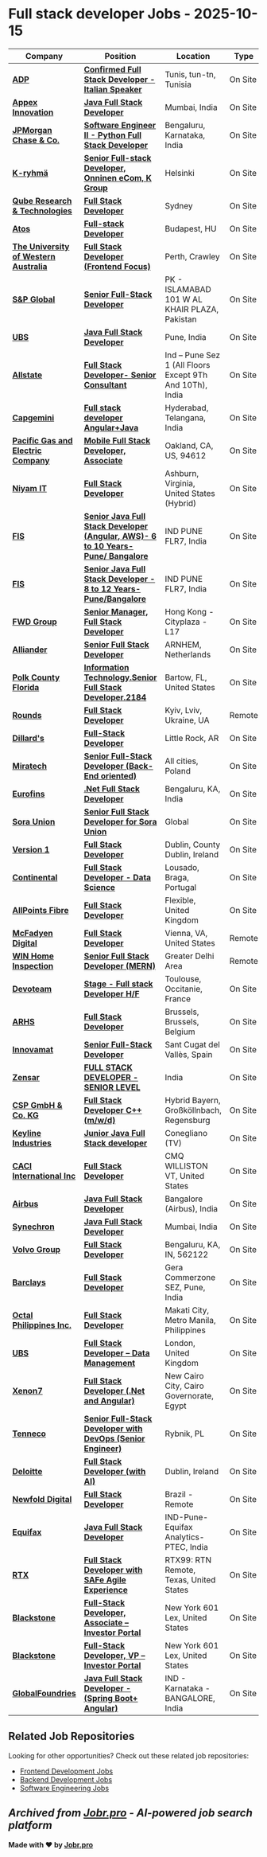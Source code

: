 # Full stack developer Jobs - 2025-10-15

| Company | Position | Location | Type | Date |
| ------- | -------- | -------- | ---- | ------ |
| **[ADP](https://www.adp.com/)** | **[Confirmed Full Stack Developer - Italian Speaker](https://jobr.pro/job/30205864/confirmed-full-stack-developer-italian-speaker?utm_source=github&utm_medium=repo&utm_campaign=github-fullstack-jobs)** | Tunis, tun-tn, Tunisia | On Site | Oct 14 |
| **[Appex Innovation](https://www.appexinnovation.com)** | **[Java Full Stack Developer](https://jobr.pro/job/30187630/java-full-stack-developer?utm_source=github&utm_medium=repo&utm_campaign=github-fullstack-jobs)** | Mumbai, India | On Site | Oct 14 |
| **[JPMorgan Chase & Co.](https://www.jpmorganchase.com/)** | **[Software Engineer II - Python Full Stack Developer](https://jobr.pro/job/30179878/software-engineer-ii-python-full-stack-developer?utm_source=github&utm_medium=repo&utm_campaign=github-fullstack-jobs)** | Bengaluru, Karnataka, India | On Site | Oct 14 |
| **[K-ryhmä](https://www.kesko.fi/)** | **[Senior Full-stack Developer, Onninen eCom, K Group](https://jobr.pro/job/30203402/senior-full-stack-developer-onninen-ecom-k-group?utm_source=github&utm_medium=repo&utm_campaign=github-fullstack-jobs)** | Helsinki | On Site | Oct 14 |
| **[Qube Research & Technologies](https://www.qube-rt.com/)** | **[Full Stack Developer](https://jobr.pro/job/30139070/full-stack-developer?utm_source=github&utm_medium=repo&utm_campaign=github-fullstack-jobs)** | Sydney | On Site | Oct 14 |
| **[Atos](https://atos.net)** | **[Full-stack Developer](https://jobr.pro/job/30151086/full-stack-developer?utm_source=github&utm_medium=repo&utm_campaign=github-fullstack-jobs)** | Budapest, HU | On Site | Oct 14 |
| **[The University of Western Australia](https://www.uwa.edu.au/)** | **[Full Stack Developer (Frontend Focus)](https://jobr.pro/job/30171529/full-stack-developer-frontend-focus?utm_source=github&utm_medium=repo&utm_campaign=github-fullstack-jobs)** | Perth, Crawley | On Site | Oct 14 |
| **[S&P Global](https://www.spglobal.com/)** | **[Senior Full-Stack Developer](https://jobr.pro/job/30136642/senior-full-stack-developer?utm_source=github&utm_medium=repo&utm_campaign=github-fullstack-jobs)** | PK - ISLAMABAD 101 W AL KHAIR PLAZA, Pakistan | On Site | Oct 14 |
| **[UBS](https://www.ubs.com/)** | **[Java Full Stack Developer](https://jobr.pro/job/30185151/java-full-stack-developer?utm_source=github&utm_medium=repo&utm_campaign=github-fullstack-jobs)** | Pune, India | On Site | Oct 14 |
| **[Allstate](https://www.allstate.com/)** | **[Full Stack Developer- Senior Consultant](https://jobr.pro/job/30196919/full-stack-developer-senior-consultant?utm_source=github&utm_medium=repo&utm_campaign=github-fullstack-jobs)** | Ind – Pune Sez 1 (All Floors Except 9Th And 10Th), India | On Site | Oct 14 |
| **[Capgemini](https://www.capgemini.com/)** | **[Full stack developer Angular+Java](https://jobr.pro/job/30180942/full-stack-developer-angularjava?utm_source=github&utm_medium=repo&utm_campaign=github-fullstack-jobs)** | Hyderabad, Telangana, India | On Site | Oct 14 |
| **[Pacific Gas and Electric Company](https://www.pge.com)** | **[Mobile Full Stack Developer, Associate](https://jobr.pro/job/30158533/mobile-full-stack-developer-associate?utm_source=github&utm_medium=repo&utm_campaign=github-fullstack-jobs)** | Oakland, CA, US, 94612 | On Site | Oct 14 |
| **[Niyam IT](https://niyamit.com/)** | **[Full Stack Developer](https://jobr.pro/job/30161901/full-stack-developer?utm_source=github&utm_medium=repo&utm_campaign=github-fullstack-jobs)** | Ashburn, Virginia, United States (Hybrid) | On Site | Oct 14 |
| **[FIS](https://www.fisglobal.com/)** | **[Senior Java Full Stack Developer (Angular, AWS)- 6 to 10 Years- Pune/ Bangalore](https://jobr.pro/job/30169957/senior-java-full-stack-developer-angular-aws-6-to-10-years-pune-bangalore?utm_source=github&utm_medium=repo&utm_campaign=github-fullstack-jobs)** | IND PUNE FLR7, India | On Site | Oct 14 |
| **[FIS](https://www.fisglobal.com/)** | **[Senior Java Full Stack Developer - 8 to 12 Years- Pune/Bangalore](https://jobr.pro/job/30169947/senior-java-full-stack-developer-8-to-12-years-punebangalore?utm_source=github&utm_medium=repo&utm_campaign=github-fullstack-jobs)** | IND PUNE FLR7, India | On Site | Oct 14 |
| **[FWD Group](https://www.fwd.com/)** | **[Senior Manager, Full Stack Developer](https://jobr.pro/job/30163985/senior-manager-full-stack-developer?utm_source=github&utm_medium=repo&utm_campaign=github-fullstack-jobs)** | Hong Kong - Cityplaza - L17 | On Site | Oct 14 |
| **[Alliander](https://www.werkenbij.alliander.com/)** | **[Senior Full Stack Developer](https://jobr.pro/job/30203445/senior-full-stack-developer?utm_source=github&utm_medium=repo&utm_campaign=github-fullstack-jobs)** | ARNHEM, Netherlands | On Site | Oct 14 |
| **[Polk County Florida](https://www.polk-county.net/)** | **[Information Technology.Senior Full Stack Developer.2184](https://jobr.pro/job/30173786/information-technologysenior-full-stack-developer2184?utm_source=github&utm_medium=repo&utm_campaign=github-fullstack-jobs)** | Bartow, FL, United States | On Site | Oct 13 |
| **[Rounds](https://www.rounds.com/)** | **[Full Stack Developer](https://jobr.pro/job/30194812/full-stack-developer?utm_source=github&utm_medium=repo&utm_campaign=github-fullstack-jobs)** | Kyiv, Lviv, Ukraine, UA | Remote | Oct 13 |
| **[Dillard's](https://www.dillards.com)** | **[Full-Stack Developer](https://jobr.pro/job/30149932/full-stack-developer?utm_source=github&utm_medium=repo&utm_campaign=github-fullstack-jobs)** | Little Rock, AR | On Site | Oct 13 |
| **[Miratech](https://miratechgroup.com/)** | **[Senior Full-Stack Developer (Back-End oriented)](https://jobr.pro/job/30145847/senior-full-stack-developer-back-end-oriented?utm_source=github&utm_medium=repo&utm_campaign=github-fullstack-jobs)** | All cities, Poland | On Site | Oct 13 |
| **[Eurofins](https://www.eurofins.com)** | **[.Net Full Stack Developer](https://jobr.pro/job/30146644/net-full-stack-developer?utm_source=github&utm_medium=repo&utm_campaign=github-fullstack-jobs)** | Bengaluru, KA, India | On Site | Oct 13 |
| **[Sora Union](https://soraunion.com/)** | **[Senior Full Stack Developer for Sora Union](https://jobr.pro/job/30138881/senior-full-stack-developer-for-sora-union?utm_source=github&utm_medium=repo&utm_campaign=github-fullstack-jobs)** | Global | On Site | Oct 13 |
| **[Version 1](https://www.version1.com)** | **[Full Stack Developer](https://jobr.pro/job/30151104/full-stack-developer?utm_source=github&utm_medium=repo&utm_campaign=github-fullstack-jobs)** | Dublin, County Dublin, Ireland | On Site | Oct 13 |
| **[Continental](https://www.continental.com)** | **[Full Stack Developer - Data Science](https://jobr.pro/job/30133552/full-stack-developer-data-science?utm_source=github&utm_medium=repo&utm_campaign=github-fullstack-jobs)** | Lousado, Braga, Portugal | On Site | Oct 13 |
| **[AllPoints Fibre](https://www.allpointsfibre.uk)** | **[Full Stack Developer](https://jobr.pro/job/30177055/full-stack-developer?utm_source=github&utm_medium=repo&utm_campaign=github-fullstack-jobs)** | Flexible, United Kingdom | On Site | Oct 13 |
| **[McFadyen Digital](https://mcfadyen.com)** | **[Full Stack Developer](https://jobr.pro/job/30151025/full-stack-developer?utm_source=github&utm_medium=repo&utm_campaign=github-fullstack-jobs)** | Vienna, VA, United States | Remote | Oct 13 |
| **[WIN Home Inspection](https://wini.com/)** | **[Senior Full Stack Developer (MERN)](https://jobr.pro/job/30142374/senior-full-stack-developer-mern?utm_source=github&utm_medium=repo&utm_campaign=github-fullstack-jobs)** | Greater Delhi Area | Remote | Oct 13 |
| **[Devoteam](https://www.devoteam.com/)** | **[Stage - Full stack Developer H/F](https://jobr.pro/job/30151788/stage-full-stack-developer-hf?utm_source=github&utm_medium=repo&utm_campaign=github-fullstack-jobs)** | Toulouse, Occitanie, France | On Site | Oct 13 |
| **[ARHS](https://www.arhs-group.com)** | **[Full Stack Developer](https://jobr.pro/job/30156103/full-stack-developer?utm_source=github&utm_medium=repo&utm_campaign=github-fullstack-jobs)** | Brussels, Brussels, Belgium | On Site | Oct 13 |
| **[Innovamat](https://www.innovamat.com/)** | **[Senior Full-Stack Developer](https://jobr.pro/job/30095386/senior-full-stack-developer?utm_source=github&utm_medium=repo&utm_campaign=github-fullstack-jobs)** | Sant Cugat del Vallès, Spain | On Site | Oct 13 |
| **[Zensar](https://www.zensar.com/)** | **[FULL STACK DEVELOPER - SENIOR LEVEL](https://jobr.pro/job/30092761/full-stack-developer-senior-level?utm_source=github&utm_medium=repo&utm_campaign=github-fullstack-jobs)** | India | On Site | Oct 13 |
| **[CSP GmbH & Co. KG](https://www.csp-sw.de/)** | **[Full Stack Developer C++ (m/w/d)](https://jobr.pro/job/30156045/full-stack-developer-c-mwd?utm_source=github&utm_medium=repo&utm_campaign=github-fullstack-jobs)** | Hybrid Bayern, Großköllnbach, Regensburg | On Site | Oct 13 |
| **[Keyline Industries](https://www.keylineindustries.com/)** | **[Junior Java Full Stack developer](https://jobr.pro/job/30140848/junior-java-full-stack-developer?utm_source=github&utm_medium=repo&utm_campaign=github-fullstack-jobs)** | Conegliano (TV) | On Site | Oct 13 |
| **[CACI International Inc](https://www.caci.com/)** | **[Full Stack Developer](https://jobr.pro/job/30134952/full-stack-developer?utm_source=github&utm_medium=repo&utm_campaign=github-fullstack-jobs)** | CMQ WILLISTON VT, United States | On Site | Oct 13 |
| **[Airbus](https://www.airbus.com/)** | **[Java Full Stack Developer](https://jobr.pro/job/30134721/java-full-stack-developer?utm_source=github&utm_medium=repo&utm_campaign=github-fullstack-jobs)** | Bangalore (Airbus), India | On Site | Oct 13 |
| **[Synechron](https://www.synechron.com/)** | **[Java Full Stack Developer](https://jobr.pro/job/30113598/java-full-stack-developer?utm_source=github&utm_medium=repo&utm_campaign=github-fullstack-jobs)** | Mumbai, India | On Site | Oct 13 |
| **[Volvo Group](https://www.volvogroup.com/)** | **[Full Stack Developer](https://jobr.pro/job/30083688/full-stack-developer?utm_source=github&utm_medium=repo&utm_campaign=github-fullstack-jobs)** | Bengaluru, KA, IN, 562122 | On Site | Oct 13 |
| **[Barclays](https://home.barclays/)** | **[Full Stack Developer](https://jobr.pro/job/30111348/full-stack-developer?utm_source=github&utm_medium=repo&utm_campaign=github-fullstack-jobs)** | Gera Commerzone SEZ, Pune, India | On Site | Oct 13 |
| **[Octal Philippines Inc.](https://www.octaltech.net)** | **[Full Stack Developer](https://jobr.pro/job/30098789/full-stack-developer?utm_source=github&utm_medium=repo&utm_campaign=github-fullstack-jobs)** | Makati City, Metro Manila, Philippines | On Site | Oct 13 |
| **[UBS](https://www.ubs.com/)** | **[Full Stack Developer – Data Management](https://jobr.pro/job/30098959/full-stack-developer-data-management?utm_source=github&utm_medium=repo&utm_campaign=github-fullstack-jobs)** | London, United Kingdom | On Site | Oct 13 |
| **[Xenon7](https://xenon7.com)** | **[Full Stack Developer (.Net and Angular)](https://jobr.pro/job/30105319/full-stack-developer-net-and-angular?utm_source=github&utm_medium=repo&utm_campaign=github-fullstack-jobs)** | New Cairo City, Cairo Governorate, Egypt | On Site | Oct 13 |
| **[Tenneco](https://www.tenneco.com/)** | **[Senior Full-Stack Developer with DevOps (Senior Engineer)](https://jobr.pro/job/30086678/senior-full-stack-developer-with-devops-senior-engineer?utm_source=github&utm_medium=repo&utm_campaign=github-fullstack-jobs)** | Rybnik, PL | On Site | Oct 13 |
| **[Deloitte](https://www2.deloitte.com/)** | **[Full Stack Developer (with AI)](https://jobr.pro/job/30120362/full-stack-developer-with-ai?utm_source=github&utm_medium=repo&utm_campaign=github-fullstack-jobs)** | Dublin, Ireland | On Site | Oct 13 |
| **[Newfold Digital](https://newfold.com/)** | **[Full Stack Developer](https://jobr.pro/job/30119876/full-stack-developer?utm_source=github&utm_medium=repo&utm_campaign=github-fullstack-jobs)** | Brazil - Remote | On Site | Oct 13 |
| **[Equifax](https://www.equifax.com/)** | **[Java Full Stack Developer](https://jobr.pro/job/30132549/java-full-stack-developer?utm_source=github&utm_medium=repo&utm_campaign=github-fullstack-jobs)** | IND-Pune-Equifax Analytics-PTEC, India | On Site | Oct 13 |
| **[RTX](https://www.rtx.com/)** | **[Full Stack Developer with SAFe Agile Experience](https://jobr.pro/job/30132298/full-stack-developer-with-safe-agile-experience?utm_source=github&utm_medium=repo&utm_campaign=github-fullstack-jobs)** | RTX99: RTN Remote, Texas, United States | On Site | Oct 13 |
| **[Blackstone](https://www.blackstone.com/)** | **[Full-Stack Developer, Associate – Investor Portal](https://jobr.pro/job/30132138/full-stack-developer-associate-investor-portal?utm_source=github&utm_medium=repo&utm_campaign=github-fullstack-jobs)** | New York 601 Lex, United States | On Site | Oct 13 |
| **[Blackstone](https://www.blackstone.com/)** | **[Full-Stack Developer, VP – Investor Portal](https://jobr.pro/job/30132136/full-stack-developer-vp-investor-portal?utm_source=github&utm_medium=repo&utm_campaign=github-fullstack-jobs)** | New York 601 Lex, United States | On Site | Oct 13 |
| **[GlobalFoundries](https://gf.com/)** | **[Java Full Stack Developer -(Spring Boot+ Angular)](https://jobr.pro/job/30132007/java-full-stack-developer-spring-boot-angular?utm_source=github&utm_medium=repo&utm_campaign=github-fullstack-jobs)** | IND - Karnataka - BANGALORE, India | On Site | Oct 13 |

## Related Job Repositories

Looking for other opportunities? Check out these related job repositories:

- [Frontend Development Jobs](https://github.com/jobs-jobr-pro/Frontend-Development-Jobs)
- [Backend Development Jobs](https://github.com/jobs-jobr-pro/Backend-Development-Jobs)
- [Software Engineering Jobs](https://github.com/jobs-jobr-pro/Software-Engineering-Jobs)



*Archived from [Jobr.pro](https://jobr.pro?utm_source=github&utm_medium=repo&utm_campaign=github-fullstack-jobs) - AI-powered job search platform*
---

**Made with ❤️ by [Jobr.pro](https://jobr.pro?utm_source=github&utm_medium=repo&utm_campaign=github-fullstack-jobs)**